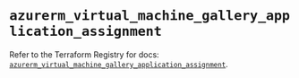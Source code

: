 # `azurerm_virtual_machine_gallery_application_assignment`

Refer to the Terraform Registry for docs: [`azurerm_virtual_machine_gallery_application_assignment`](https://registry.terraform.io/providers/hashicorp/azurerm/4.48.0/docs/resources/virtual_machine_gallery_application_assignment).
